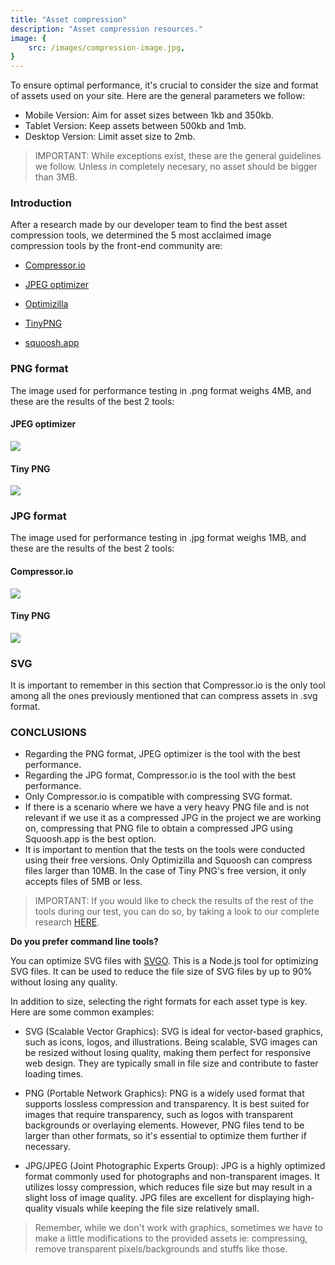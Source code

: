 ```yaml
---
title: "Asset compression"
description: "Asset compression resources."
image: {
    src: /images/compression-image.jpg,
}
---
```


To ensure optimal performance, it's crucial to consider the size and format of assets used on your site. Here are the general parameters we follow:

- Mobile Version: Aim for asset sizes between 1kb and 350kb.
- Tablet Version: Keep assets between 500kb and 1mb.
- Desktop Version: Limit asset size to 2mb.

>IMPORTANT: While exceptions exist, these are the general guidelines we follow. Unless in completely necesary, no asset should be bigger than 3MB.

<h3>Introduction</h3>

After a research made by our developer team to find the best asset compression tools, we determined the 5 most acclaimed image compression tools by the front-end community are:


- <a href="https://compressor.io/" target="_blank">Compressor.io</a>

- <a href="https://jpeg-optimizer.com/" target="_blank">JPEG optimizer</a>

- <a href="https://imagecompressor.com/" target="_blank">Optimizilla</a>

- <a href="https://tinypng.com/" target="_blank">TinyPNG</a>

- <a href="https://squoosh.app/" target="_blank">squoosh.app</a>

<h3>PNG format</h3>

The image used for performance testing in .png format weighs 4MB, and these are the results of the best 2 tools:

<h4>JPEG optimizer</h4>
<img src="/images/jpegoptimizerpng.png">
<h4>Tiny PNG</h4>
<img src="/images/tinypngpng.png">

<h3>JPG format</h3>

The image used for performance testing in .jpg format weighs 1MB, and these are the results of the best 2 tools:

<h4>Compressor.io</h4>
<img src="/images/compressoriojpg.png">
<h4>Tiny PNG</h4>
<img src="/images/tinypngjpg.png">

<h3>SVG</h3>

It is important to remember in this section that Compressor.io is the only tool among all the ones previously mentioned that can compress assets in .svg format.

<h3>CONCLUSIONS</h3>
<ul>
<li>Regarding the PNG format, JPEG optimizer is the tool with the best performance.</li>
<li>Regarding the JPG format, Compressor.io is the tool with the best performance.</li>
<li>Only Compressor.io is compatible with compressing SVG format.</li>
<li>If there is a scenario where we have a very heavy PNG file and is not relevant if we use it as a compressed JPG in the project we are working on, compressing that PNG file to obtain a compressed JPG using Squoosh.app is the best option.</li>
<li>It is important to mention that the tests on the tools were conducted using their free versions. Only Optimizilla and Squoosh can compress files larger than 10MB. In the case of Tiny PNG's free version, it only accepts files of 5MB or less.</li>
</ul>

> IMPORTANT: If you would like to check the results of the rest of the tools during our test, you can do so, by taking a look to our complete research <a href="https://docs.google.com/document/d/1yuBmqcXYEPBZDlnMtmNOlVGOT4PBck1c/edit?usp=sharing&ouid=111006603447264063807&rtpof=true&sd=true">HERE</a>.

**Do you prefer command line tools?**

You can optimize SVG files with <a href="https://github.com/svg/svgo" target="_blank">SVGO</a>. This  is a Node.js tool for optimizing SVG files. It can be used to reduce the file size of SVG files by up to 90% without losing any quality.

In addition to size, selecting the right formats for each asset type is key. Here are some common examples:

- SVG (Scalable Vector Graphics): SVG is ideal for vector-based graphics, such as icons, logos, and illustrations. Being scalable, SVG images can be resized without losing quality, making them perfect for responsive web design. They are typically small in file size and contribute to faster loading times.

- PNG (Portable Network Graphics): PNG is a widely used format that supports lossless compression and transparency. It is best suited for images that require transparency, such as logos with transparent backgrounds or overlaying elements. However, PNG files tend to be larger than other formats, so it's essential to optimize them further if necessary.

- JPG/JPEG (Joint Photographic Experts Group): JPG is a highly optimized format commonly used for photographs and non-transparent images. It utilizes lossy compression, which reduces file size but may result in a slight loss of image quality. JPG files are excellent for displaying high-quality visuals while keeping the file size relatively small.

>Remember, while we don't work with graphics, sometimes we have to make a little modifications to the provided assets ie: compressing, remove transparent pixels/backgrounds and stuffs like those.